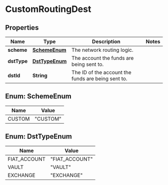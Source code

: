 

# CustomRoutingDest


## Properties

| Name | Type | Description | Notes |
|------------ | ------------- | ------------- | -------------|
|**scheme** | [**SchemeEnum**](#SchemeEnum) | The network routing logic. |  |
|**dstType** | [**DstTypeEnum**](#DstTypeEnum) | The account the funds are being sent to. |  |
|**dstId** | **String** | The ID of the account the funds are being sent to. |  |



## Enum: SchemeEnum

| Name | Value |
|---- | -----|
| CUSTOM | &quot;CUSTOM&quot; |



## Enum: DstTypeEnum

| Name | Value |
|---- | -----|
| FIAT_ACCOUNT | &quot;FIAT_ACCOUNT&quot; |
| VAULT | &quot;VAULT&quot; |
| EXCHANGE | &quot;EXCHANGE&quot; |



